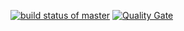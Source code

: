 [![build status of master](https://travis-ci.org/malsham1567/Triangle567.svg?branch=master)](https://travis-ci.org/malsham1567/Triangle567)
[![Quality Gate](https://sonarcloud.io/api/project_badges/measure?project=team89-ssw567-triangle567%3Asonarcloud&metric=alert_status)](https://sonarcloud.io/dashboard/index/team89-ssw567-triangle567:sonarcloud)
